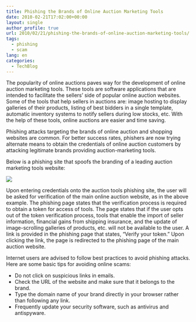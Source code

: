 ```yaml
---
title: Phishing the Brands of Online Auction Marketing Tools
date: 2010-02-21T17:02:00+00:00
layout: single
author_profile: true
url: 2010/02/21/phishing-the-brands-of-online-auction-marketing-tools/
tags:
  - phishing
  - scam
lang: en
categories: 
  - TechBlog
---
```

The popularity of online auctions paves way for the development of online auction marketing tools. These tools are software applications that are intended to facilitate the sellers’ side of popular online auction websites. Some of the tools that help sellers in auctions are: image hosting to display galleries of their products, listing of best bidders in a single template, automatic inventory systems to notify sellers during low stocks, etc. With the help of these tools, online auctions are easier and time saving.

Phishing attacks targeting the brands of online auction and shopping websites are common. For better success rates, phishers are now trying alternate means to obtain the credentials of online auction customers by attacking legitimate brands providing auction-marketing tools.

Below is a phishing site that spoofs the branding of a leading auction marketing tools website:

[![](http://2.bp.blogspot.com/_vaUVXcmC3OI/S4Ffb5BHBjI/AAAAAAAAA94/P_BopgdAnFo/s640/Screen+shot+2010-02-19+at+10.08.05+PM.png)](http://2.bp.blogspot.com/_vaUVXcmC3OI/S4Ffb5BHBjI/AAAAAAAAA94/P_BopgdAnFo/s1600-h/Screen+shot+2010-02-19+at+10.08.05+PM.png)

Upon entering credentials onto the auction tools phishing site, the user will be asked for verification of the main online auction website, as in the above example. The phishing page states that the verification process is required to obtain a token for access of tools. The page states that if the user opts out of the token verification process, tools that enable the import of seller information, financial gains from shipping insurance, and the update of image-scrolling galleries of products, etc. will not be available to the user. A link is provided in the phishing page that states, “Verify your token.” Upon clicking the link, the page is redirected to the phishing page of the main auction website.

Internet users are advised to follow best practices to avoid phishing attacks. Here are some basic tips for avoiding online scams:

  * Do not click on suspicious links in emails.
  * Check the URL of the website and make sure that it belongs to the brand.
  * Type the domain name of your brand directly in your browser rather than following any link.
  * Frequently update your security software, such as antivirus and antispyware.
